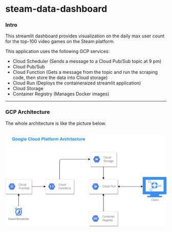 # steam-data-dashboard

### Intro
This streamlit dashboard provides visualization on the daily max user count for the top-100 video games on the Steam platform.

This application uses the following GCP services:
  - Cloud Scheduler (Sends a message to a Cloud Pub/Sub topic at 9 pm)
  - Cloud Pub/Sub
  - Cloud Function (Gets a message from the topic and run the scraping code, then store the data into Cloud storage)
  - Cloud Run (Deploys the containeraized streamlit application)
  - Cloud Storage
  - Container Registry (Manages Docker images)

---

### GCP Architecture
The whole architecture is like the picture below.

![architecture](gcp_architecture.png)
---
